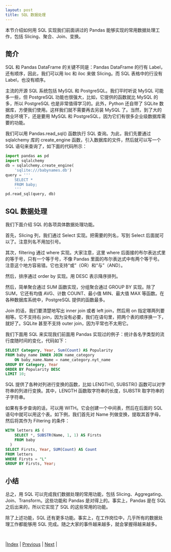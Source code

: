 ```yaml
---
layout: post
title: SQL 数据处理
---
```


本节介绍如何用 SQL 实现我们前面讲过的 Pandas 能够实现的常用数据处理工作，包括 Slicing、聚合、Join、变换。

## 简介

SQL 和 Pandas DataFrame 的关键不同是：Pandas DataFrame 的行有 Label，还有顺序，因此，我们可以用 loc 和 iloc 来做 Slicing。而 SQL 表格中的行没有 Label，也没有顺序。

主流的开源 SQL 系统包括 MySQL 和 PostgreSQL。我们平时听说 MySQL 可能多一些，但 PostgreSQL 功能也很强大，比如，它提供的函数就比 MySQL 的多，所以 PostgreSQL 也是非常值得学习的。此外，Python 还自带了 SQLite 数据库，方便我们使用。这样我们就不需要再去另装 MySQL 了。当然，到了大的商业环境下，还是要用 MySQL 和 PostgreSQL，因为它们有很多企业级数据库需要的功能。

我们可以用 Pandas.read_sql() 函数执行 SQL 查询。为此，我们先要通过 sqlalchemy 库的 create_engine 函数，引入数据库的文件，然后就可以写一个 SQL 语句来查询了，如下面的代码所示：

```py
import pandas as pd
import sqlalchemy
db = sqlalchemy.create_engine(
    'sqlite:///babynames.db')
query = ''' 
    SELECT *
    FROM baby;
    '''
pd.read_sql(query, db)
```

## SQL 数据处理

我们下面介绍 SQL 的各项具体数据处理功能。

首先，Slicing 列，我们通过 Select 实现。把需要的列名，写到 Select 后面就可以了。注意列名不用加引号。

其次，filtering 通过 where 实现。大家注意，这里 where 后面接的布尔表达式里的等于号，只有一个等于号，不像 Pandas 里面的布尔表达式中有两个等于号。注意这个地方容易错。它也支持“或”（OR）和“与”（AND）。

然后，排序通过 order by 实现。用 DESC 表示降序排列。

然后，简单聚合通过 SUM 函数实现，分组聚合通过 GROUP BY 实现。除了 SUM，它还有均值 AVG、计数 COUNT、最小值 MIN、最大值 MAX 等函数。在各种数据库系统中，PostgreSQL 提供的函数最多。

Join 的话，我们要清楚地写出 inner join 或者 left join，然后用 on 指定哪两列要相等。它不支持右 join，因为没有必要，我们在语句里，把两个表的顺序换一下，就好了。SQLite 甚至不支持 outer join，因为平常也不太用它。

我们下面用 SQL 来实现我们前面用 Pandas 实现过的例子：统计各名字类型的流行度随时间的变化，代码如下：

```sql
SELECT Category, Year, Sum(Count) AS Popularity
FROM baby_name INNER JOIN name_category
    ON baby_name.Name = name_category.nyt_name
GROUP BY Category, Year
ORDER BY Popularity DESC
LIMIT 10;

```

SQL 提供了各种对列进行变换的函数，比如 LENGTH(), SUBSTR() 函数可以对字符串的列进行变换。其中，LENGTH 函数取字符串的长度，SUBSTR 取字符串的子字符串。

如果有多步查询的话，可以用 WITH。它会创建一个中间表，然后在后面的 SQL 语句中就可以用这个表。如下例，我们首先对 Name 列做变换，提取其首字母，然后将其作为 Filtering 的条件：

```sql
WITH letters AS (
    SELECT *, SUBSTR(Name, 1, 1) AS Firsts
    FROM baby
  )
SELECT Firsts, Year, SUM(Count) AS Count
FROM letters
WHERE Firsts = "L"
GROUP BY Firsts, Year;
```

## 小结

总之，用 SQL 可以完成我们数据处理的常用功能，包括 Slicing、Aggregating、Join、Transform。这些功能和 Pandas 是对得上的。事实上，Pandas 是在 SQL 之后出来的，所以它实现了 SQL 的这些常用的功能。

除了上述功能，SQL 还有更多功能。事实上，在工作岗位中，几乎所有的数据处理工作都能够用 SQL 完成。随之大家的事件越来越多，就会掌握得越来越多。

<br/>

|[Index](../) | [Previous](3-7-aggre) | [Next](5-3-sql) |
